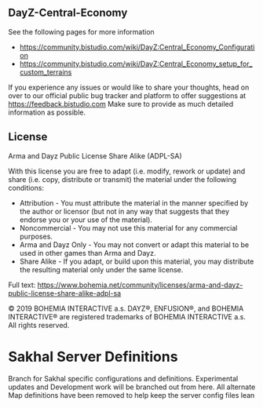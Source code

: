 DayZ-Central-Economy
--------------------------------------------------------------------------------

See the following pages for more information
- https://community.bistudio.com/wiki/DayZ:Central_Economy_Configuration
- https://community.bistudio.com/wiki/DayZ:Central_Economy_setup_for_custom_terrains

If you experience any issues or would like to share your thoughts, head on over to our official public bug tracker and platform to offer suggestions at https://feedback.bistudio.com Make sure to provide as much detailed information as possible.
    
## License
Arma and Dayz Public License Share Alike (ADPL-SA)

With this license you are free to adapt (i.e. modify, rework or update) and share (i.e. copy, distribute or transmit) the material under the following conditions:

- Attribution - You must attribute the material in the manner specified by the author or licensor (but not in any way that suggests that they endorse you or your use of the material).
- Noncommercial - You may not use this material for any commercial purposes.
- Arma and Dayz Only - You may not convert or adapt this material to be used in other games than Arma and Dayz.
- Share Alike - If you adapt, or build upon this material, you may distribute the resulting material only under the same license.

Full text: https://www.bohemia.net/community/licenses/arma-and-dayz-public-license-share-alike-adpl-sa

© 2019 BOHEMIA INTERACTIVE a.s. DAYZ®, ENFUSION®, and BOHEMIA INTERACTIVE® are registered trademarks of BOHEMIA INTERACTIVE a.s. All rights reserved.

# Sakhal Server Definitions

Branch for Sakhal specific configurations and definitions. Experimental updates and Development work will be branched out from here. All alternate Map definitions have been removed to help keep the server config files lean
